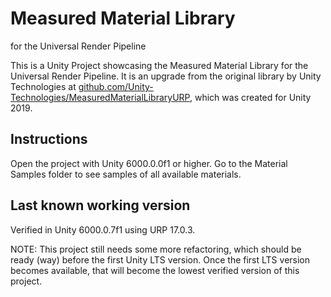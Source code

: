 # Measured Material Library
for the Universal Render Pipeline

This is a Unity Project showcasing the Measured Material Library for the Universal Render Pipeline.
It is an upgrade from the original library by Unity Technologies at [github.com/Unity-Technologies/MeasuredMaterialLibraryURP](https://github.com/Unity-Technologies/MeasuredMaterialLibraryURP), which was created for Unity 2019.

## Instructions
Open the project with Unity 6000.0.0f1 or higher.
Go to the Material Samples folder to see samples of all available materials.

## Last known working version
Verified in Unity 6000.0.7f1 using URP 17.0.3.

NOTE: This project still needs some more refactoring, which should be ready (way) before the first Unity LTS version.
      Once the first LTS version becomes available, that will become the lowest verified version of this project.